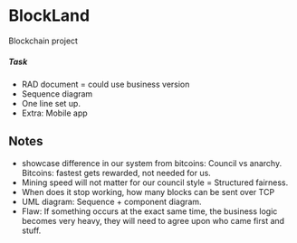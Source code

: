 # BlockLand
Blockchain project


##### Task
- RAD document = could use business version
- Sequence diagram
- One line set up.
- Extra: Mobile app

## Notes
- showcase difference in our system from bitcoins: Council vs anarchy. Bitcoins: fastest gets rewarded, not needed for us.
- Mining speed will not matter for our council style = Structured fairness.
- When does it stop working, how many blocks can be sent over TCP
- UML diagram: Sequence + component diagram.
- Flaw: If something occurs at the exact same time, the business logic becomes very heavy, they will need to agree upon who came first and stuff.
